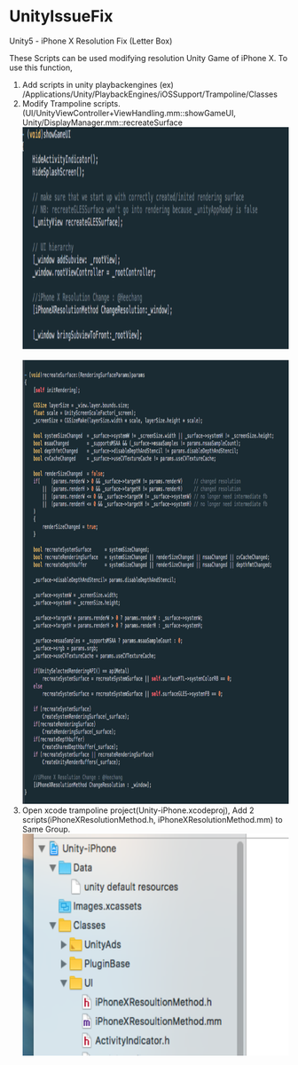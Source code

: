 # UnityIssueFix
Unity5 - iPhone X Resolution Fix (Letter Box)

These Scripts can be used modifying resolution Unity Game of iPhone X.
To use this function, 
1. Add scripts in unity playbackengines (ex) /Applications/Unity/PlaybackEngines/iOSSupport/Trampoline/Classes
2. Modify Trampoline scripts. (UI/UnityViewController+ViewHandling.mm::showGameUI, Unity/DisplayManager.mm::recreateSurface <br><img src="https://github.com/BitMango/UnityIssueFix/blob/master/images/iPhoneX1.png" width=800 height=400><br>
<br><img src="https://github.com/BitMango/UnityIssueFix/blob/master/images/iPhoneX2.png" width=800 height=800><br>
3. Open xcode trampoline project(Unity-iPhone.xcodeproj), Add 2 scripts(iPhoneXResolutionMethod.h, iPhoneXResolutionMethod.mm) to Same Group.<br><img src="https://github.com/BitMango/UnityIssueFix/blob/master/images/iPhoneX3.png" width=800 height=400><br>

